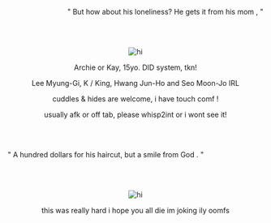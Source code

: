 <p align="right">
" But how about his loneliness? He gets it from his mom , "
</p>
<br>
<br>
<p align="center">
  <img src="https://i.ibb.co/0s7xgKp/Untitled33-20250126110603.png" alt="hi">
</p>
<p align="center">
  Archie or Kay, 15yo. DID system, tkn!
</p>
<p align="center">
  Lee Myung-Gi, K / King, Hwang Jun-Ho and Seo Moon-Jo IRL
</p>
<p align="center">
  cuddles & hides are welcome, i have touch comf !
</p>
<p align="center">
  usually afk or off tab, please whisp2int or i wont see it!
</p>
<br>
<br>
<p align="left">
  " A hundred dollars for his haircut, but a smile from God . "
</p>
<br>
<br>
<p align="center">
  <img src="https://i.ibb.co/MkH6Fm0/Screenshot-2025-01-26-11-22-15-AM.png" alt="hi"
</p>
<p align="center">
  this was really hard i hope you all die im joking ily oomfs
</p>
